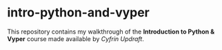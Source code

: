 # intro-python-and-vyper
This repository contains my walkthrough of the **Introduction to Python &amp; Vyper** course made available by _Cyfrin Updraft_.
